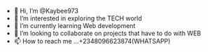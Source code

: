 - 👋 Hi, I’m @Kaybee973
- 👀 I’m interested in exploring the TECH world
- 🌱 I’m currently learning Web development
- 💞️ I’m looking to collaborate on projects that have to do with WEB
- 📫 How to reach me ...+2348096623874(WHATSAPP)

<!---
Kaybee973/Kaybee973 is a ✨ special ✨ repository because its `README.md` (this file) appears on your GitHub profile.
You can click the Preview link to take a look at your changes.
--->
